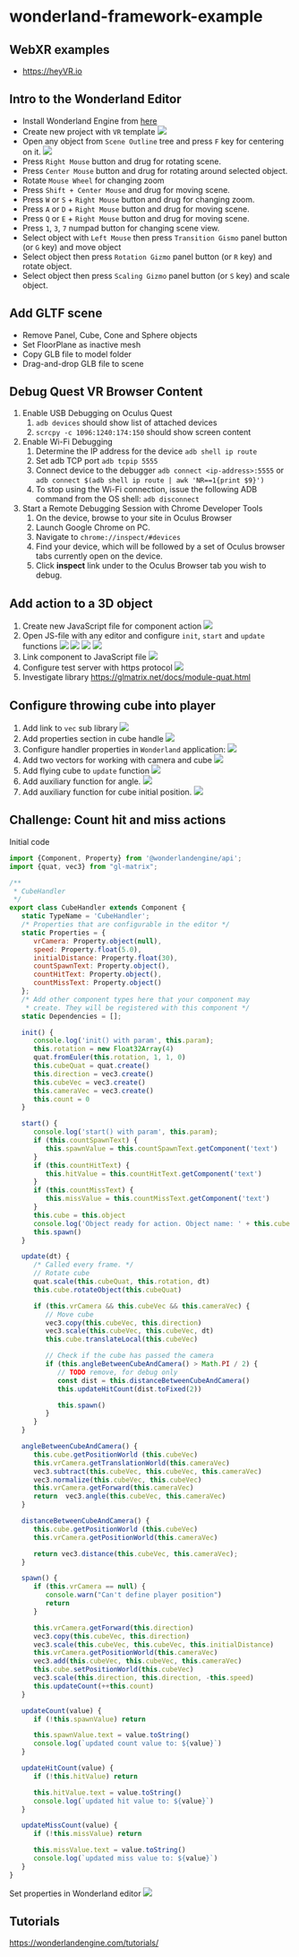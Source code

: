 # wonderland-framework-example

## WebXR examples
* https://heyVR.io

## Intro to the Wonderland Editor
* Install Wonderland Engine from [here](https://wonderlandengine.com/downloads/)
* Create new project with `VR` template
![](info/new-project.png)
* Open any object from `Scene Outline` tree and press `F` key for centering on it.
![](info/project-view.png)
* Press `Right Mouse` button and drug for rotating scene.
* Press `Center Mouse` button and drug for rotating around selected object.
* Rotate `Mouse Wheel` for changing zoom
* Press `Shift + Center Mouse` and drug for moving scene.
* Press `W` or `S` + `Right Mouse` button and drug for changing zoom.
* Press `A` or `D` + `Right Mouse` button and drug for moving scene.
* Press `Q` or `E` + `Right Mouse` button and drug for moving scene.
* Press `1`, `3`, `7` numpad button for changing scene view.
* Select object with `Left Mouse` then press `Transition Gismo` panel button (or `G` key) and move object
* Select object then press `Rotation Gizmo` panel button (or `R` key) and rotate object.
* Select object then press `Scaling Gizmo` panel button (or `S` key) and scale object.

## Add GLTF scene
* Remove Panel, Cube, Cone and Sphere objects
* Set FloorPlane as inactive mesh
* Copy GLB file to model folder
* Drag-and-drop GLB file to scene

## Debug Quest VR Browser Content
1. Enable USB Debugging on Oculus Quest
    1.   `adb devices`
         should show list of attached devices
    1. `scrcpy -c 1096:1240:174:150` should show screen content
1. Enable Wi-Fi Debugging
    1. Determine the IP address for the device
       `adb shell ip route`
    1. Set adb TCP port `adb tcpip 5555`
    1. Connect device to the debugger `adb connect <ip-address>:5555` or `adb connect $(adb shell ip route | awk 'NR==1{print $9}')`
    3. To stop using the Wi-Fi connection, issue the following ADB command from the OS shell:
       `adb disconnect`
1. Start a Remote Debugging Session with Chrome Developer Tools
    1. On the device, browse to your site in Oculus Browser
    1. Launch Google Chrome on PC.
    1. Navigate to `chrome://inspect/#devices`
    1. Find your device, which will be followed by a set of Oculus browser tabs currently open on the device.
    1. Click **inspect** link under to the Oculus Browser tab you wish to debug.

## Add action to a 3D object

1. Create new JavaScript file for component action
![](info/js-action.png)
2. Open JS-file with any editor and configure `init`, `start` and `update` functions
   ![](info/js-1.png)
   ![](info/js-2.png)
   ![](info/js-3.png)
   ![](info/js-4.png)
3. Link component to JavaScript file
   ![](info/link-js.png)
4. Configure test server with https protocol
   ![](info/configure-server.png)
5. Investigate library https://glmatrix.net/docs/module-quat.html

## Configure throwing cube into player

1. Add link to `vec` sub library
   ![](info/fly_import_sec.png)
2. Add properties section in cube handle
   ![](info/fly_properties.png)
3. Configure handler properties in `Wonderland` application:
   ![](info/Properties.png)
4. Add two vectors for working with camera and cube
   ![](info/fly_init.png)
5. Add flying cube to `update` function
   ![](info/fly_update.png)
6. Add auxiliary function for angle.
   ![](info/fly_angle.png)
7. Add auxiliary function for cube initial position.
   ![](info/fly_spawn.png)

## Challenge: Count hit and miss actions
Initial code
```javascript
import {Component, Property} from '@wonderlandengine/api';
import {quat, vec3} from "gl-matrix";

/**
 * CubeHandler
 */
export class CubeHandler extends Component {
   static TypeName = 'CubeHandler';
   /* Properties that are configurable in the editor */
   static Properties = {
      vrCamera: Property.object(null),
      speed: Property.float(5.0),
      initialDistance: Property.float(30),
      countSpawnText: Property.object(),
      countHitText: Property.object(),
      countMissText: Property.object()
   };
   /* Add other component types here that your component may
    * create. They will be registered with this component */
   static Dependencies = [];

   init() {
      console.log('init() with param', this.param);
      this.rotation = new Float32Array(4)
      quat.fromEuler(this.rotation, 1, 1, 0)
      this.cubeQuat = quat.create()
      this.direction = vec3.create()
      this.cubeVec = vec3.create()
      this.cameraVec = vec3.create()
      this.count = 0
   }

   start() {
      console.log('start() with param', this.param);
      if (this.countSpawnText) {
         this.spawnValue = this.countSpawnText.getComponent('text')
      }
      if (this.countHitText) {
         this.hitValue = this.countHitText.getComponent('text')
      }
      if (this.countMissText) {
         this.missValue = this.countMissText.getComponent('text')
      }
      this.cube = this.object
      console.log('Object ready for action. Object name: ' + this.cube.name)
      this.spawn()
   }

   update(dt) {
      /* Called every frame. */
      // Rotate cube
      quat.scale(this.cubeQuat, this.rotation, dt)
      this.cube.rotateObject(this.cubeQuat)

      if (this.vrCamera && this.cubeVec && this.cameraVec) {
         // Move cube
         vec3.copy(this.cubeVec, this.direction)
         vec3.scale(this.cubeVec, this.cubeVec, dt)
         this.cube.translateLocal(this.cubeVec)

         // Check if the cube has passed the camera
         if (this.angleBetweenCubeAndCamera() > Math.PI / 2) {
            // TODO remove, for debug only
            const dist = this.distanceBetweenCubeAndCamera()
            this.updateHitCount(dist.toFixed(2))

            this.spawn()
         }
      }
   }

   angleBetweenCubeAndCamera() {
      this.cube.getPositionWorld (this.cubeVec)
      this.vrCamera.getTranslationWorld(this.cameraVec)
      vec3.subtract(this.cubeVec, this.cubeVec, this.cameraVec)
      vec3.normalize(this.cubeVec, this.cubeVec)
      this.vrCamera.getForward(this.cameraVec)
      return  vec3.angle(this.cubeVec, this.cameraVec)
   }

   distanceBetweenCubeAndCamera() {
      this.cube.getPositionWorld (this.cubeVec)
      this.vrCamera.getPositionWorld(this.cameraVec)

      return vec3.distance(this.cubeVec, this.cameraVec);
   }

   spawn() {
      if (this.vrCamera == null) {
         console.warn("Can't define player position")
         return
      }

      this.vrCamera.getForward(this.direction)
      vec3.copy(this.cubeVec, this.direction)
      vec3.scale(this.cubeVec, this.cubeVec, this.initialDistance)
      this.vrCamera.getPositionWorld(this.cameraVec)
      vec3.add(this.cubeVec, this.cubeVec, this.cameraVec)
      this.cube.setPositionWorld(this.cubeVec)
      vec3.scale(this.direction, this.direction, -this.speed)
      this.updateCount(++this.count)
   }

   updateCount(value) {
      if (!this.spawnValue) return

      this.spawnValue.text = value.toString()
      console.log(`updated count value to: ${value}`)
   }

   updateHitCount(value) {
      if (!this.hitValue) return

      this.hitValue.text = value.toString()
      console.log(`updated hit value to: ${value}`)
   }

   updateMissCount(value) {
      if (!this.missValue) return

      this.missValue.text = value.toString()
      console.log(`updated miss value to: ${value}`)
   }
}
```

Set properties in Wonderland editor
![](info/Challenge_scene.png)


## Tutorials

https://wonderlandengine.com/tutorials/